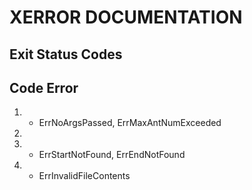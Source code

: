 # XERROR DOCUMENTATION

## Exit Status Codes
## Code    Error
1.
    - ErrNoArgsPassed, ErrMaxAntNumExceeded

2.

3.
    - ErrStartNotFound, ErrEndNotFound

4.
    - ErrInvalidFileContents
